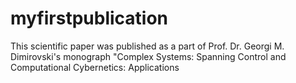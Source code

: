 # myfirstpublication
This scientific paper was published as a part of Prof. Dr. Georgi M. Dimirovski's monograph "Complex Systems: Spanning Control and Computational Cybernetics: Applications
